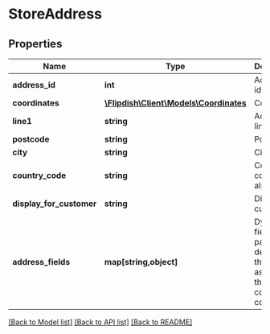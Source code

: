 # StoreAddress

## Properties
Name | Type | Description | Notes
------------ | ------------- | ------------- | -------------
**address_id** | **int** | Address identifier | [optional] 
**coordinates** | [**\Flipdish\\Client\Models\Coordinates**](Coordinates.md) | Coordinate | [optional] 
**line1** | **string** | Address line 1 | [optional] 
**postcode** | **string** | Postcode | [optional] 
**city** | **string** | City | [optional] 
**country_code** | **string** | Country code (ISO-alpha2) | [optional] 
**display_for_customer** | **string** | Display for customer | [optional] 
**address_fields** | **map[string,object]** | Dyanmic field/value pairs, defined by the form assigned to the given country code. | [optional] 

[[Back to Model list]](../README.md#documentation-for-models) [[Back to API list]](../README.md#documentation-for-api-endpoints) [[Back to README]](../README.md)


